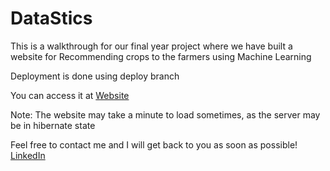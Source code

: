 # DataStics
This is a walkthrough for our final year project where we have built a website for Recommending crops to the farmers using Machine Learning 

Deployment is done using deploy branch

You can access it at [Website](https://datastics.herokuapp.com/)

Note: The website may take a minute to load sometimes, as the server may be in hibernate state

 Feel free to contact me and I will get back to you as soon as possible! [LinkedIn](https://www.linkedin.com/in/ramesh-bhutka-71a632157/)
